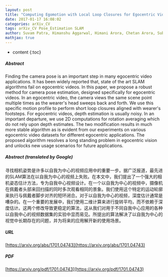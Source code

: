 ```yaml
---
layout: post
title: "Computing Egomotion with Local Loop Closures for Egocentric Videos"
date: 2017-01-17 16:08:02
categories: arXiv_CV
tags: arXiv_CV Pose_Estimation SLAM
author: Suvam Patra, Himanshu Aggarwal, Himani Arora, Chetan Arora, Subhashis Banerjee
mathjax: true
---
```


* content
{:toc}

##### Abstract
Finding the camera pose is an important step in many egocentric video applications. It has been widely reported that, state of the art SLAM algorithms fail on egocentric videos. In this paper, we propose a robust method for camera pose estimation, designed specifically for egocentric videos. In an egocentric video, the camera views the same scene point multiple times as the wearer's head sweeps back and forth. We use this specific motion profile to perform short loop closures aligned with wearer's footsteps. For egocentric videos, depth estimation is usually noisy. In an important departure, we use 2D computations for rotation averaging which do not rely upon depth estimates. The two modification results in much more stable algorithm as is evident from our experiments on various egocentric video datasets for different egocentric applications. The proposed algorithm resolves a long standing problem in egocentric vision and unlocks new usage scenarios for future applications.

##### Abstract (translated by Google)
寻找相机姿势是许多以自我为中心的视频应用中的重要一步。据广泛报道，最先进的SLAM算法在以自我为中心的视频上失败。在本文中，我们提出了一个强大的相机姿态估计方法，专为自我中心视频设计。在一个以自我为中心的视频中，摄像机在佩戴者头部来回扫描的同时多次观看相同的景象。我们使用这个特定的运动轮廓来执行与佩戴者脚步对齐的短环闭合。对于以自我为中心的视频，深度估计通常是嘈杂的。在一个重要的发展中，我们使用二维计算来进行旋转平均，而不依赖于深度估计。这两个修改导致更稳定的算法，这从我们对用于不同自我中心应用的各种以自我中心的视频数据集的实验中显而易见。所提出的算法解决了以自我为中心的视觉中长期存在的问题，并为将来的应用解开新的使用场景。

##### URL
[https://arxiv.org/abs/1701.04743](https://arxiv.org/abs/1701.04743)

##### PDF
[https://arxiv.org/pdf/1701.04743](https://arxiv.org/pdf/1701.04743)

